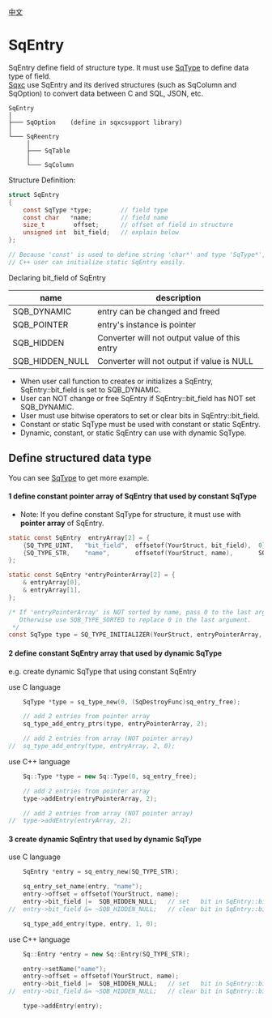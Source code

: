 [中文](SqEntry.cn.md)

# SqEntry

SqEntry define field of structure type. It must use [SqType](SqType.md) to define data type of field.  
[Sqxc](Sqxc.md) use SqEntry and its derived structures (such as SqColumn and SqOption) to convert data between C and SQL, JSON, etc.

	SqEntry
	│
	├─── SqOption    (define in sqxcsupport library)
	│
	└─── SqReentry
	     │
	     ├─── SqTable
	     │
	     └─── SqColumn

Structure Definition:

```c
struct SqEntry
{
	const SqType *type;        // field type
	const char   *name;        // field name
	size_t        offset;      // offset of field in structure
	unsigned int  bit_field;   // explain below
};

// Because 'const' is used to define string 'char*' and type 'SqType*',
// C++ user can initialize static SqEntry easily.
```

Declaring bit_field of SqEntry

| name            | description                                   | 
| --------------- | --------------------------------------------- |
| SQB_DYNAMIC     | entry can be changed and freed                |
| SQB_POINTER     | entry's instance is pointer                   |
| SQB_HIDDEN      | Converter will not output value of this entry |
| SQB_HIDDEN_NULL | Converter will not output if value is NULL    |

* When user call function to creates or initializes a SqEntry, SqEntry::bit_field is set to SQB_DYNAMIC.
* User can NOT change or free SqEntry if SqEntry::bit_field has NOT set SQB_DYNAMIC.
* User must use bitwise operators to set or clear bits in SqEntry::bit_field.
* Constant or static SqType must be used with constant or static SqEntry.
* Dynamic, constant, or static SqEntry can use with dynamic SqType.

## Define structured data type
You can see [SqType](SqType.md) to get more example.

#### 1 define constant pointer array of SqEntry that used by constant SqType
* Note: If you define constant SqType for structure, it must use with **pointer array** of SqEntry.

```c
static const SqEntry  entryArray[2] = {
	{SQ_TYPE_UINT,   "bit_field",  offsetof(YourStruct, bit_field),  0},
	{SQ_TYPE_STR,    "name",       offsetof(YourStruct, name),       SQB_HIDDEN_NULL},
};

static const SqEntry *entryPointerArray[2] = {
	& entryArray[0],
	& entryArray[1],
};

/* If 'entryPointerArray' is NOT sorted by name, pass 0 to the last argument.
   Otherwise use SQB_TYPE_SORTED to replace 0 in the last argument.
 */
const SqType type = SQ_TYPE_INITIALIZER(YourStruct, entryPointerArray, 0);
```

#### 2 define constant SqEntry array that used by dynamic SqType

e.g. create dynamic SqType that using constant SqEntry

use C language

```c
	SqType *type = sq_type_new(0, (SqDestroyFunc)sq_entry_free);

	// add 2 entries from pointer array
	sq_type_add_entry_ptrs(type, entryPointerArray, 2);

	// add 2 entries from array (NOT pointer array)
//	sq_type_add_entry(type, entryArray, 2, 0);
```

use C++ language

```c++
	Sq::Type *type = new Sq::Type(0, sq_entry_free);

	// add 2 entries from pointer array
	type->addEntry(entryPointerArray, 2);

	// add 2 entries from array (NOT pointer array)
//	type->addEntry(entryArray, 2);
```

#### 3 create dynamic SqEntry that used by dynamic SqType

use C language

```c
	SqEntry *entry = sq_entry_new(SQ_TYPE_STR);

	sq_entry_set_name(entry, "name");
	entry->offset = offsetof(YourStruct, name);
	entry->bit_field |=  SQB_HIDDEN_NULL;   // set   bit in SqEntry::bit_field
//	entry->bit_field &= ~SQB_HIDDEN_NULL;   // clear bit in SqEntry::bit_field

	sq_type_add_entry(type, entry, 1, 0);
```

use C++ language

```c++
	Sq::Entry *entry = new Sq::Entry(SQ_TYPE_STR);

	entry->setName("name");
	entry->offset = offsetof(YourStruct, name);
	entry->bit_field |=  SQB_HIDDEN_NULL;   // set   bit in SqEntry::bit_field
//	entry->bit_field &= ~SQB_HIDDEN_NULL;   // clear bit in SqEntry::bit_field

	type->addEntry(entry);
```
